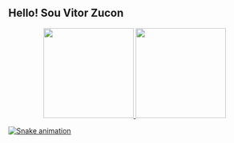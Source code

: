 ## **Hello! Sou Vitor Zucon**

<div align="center">
  <a href="https://www.linkedin.com/in/vitor-zucon-9969a41bb">
  <img height="180em" src="https://github-readme-stats.vercel.app/api?username=vitorzu&show_icons=true&theme=dark&include_all_commits=true&count_private=true"/>
  <img height="180em" src="https://github-readme-stats.vercel.app/api/top-langs/?username=vitorzu&layout=compact&langs_count=7&theme=dark"/>
</div>
  
  ![Snake animation](https://github.com/vitorZu)
